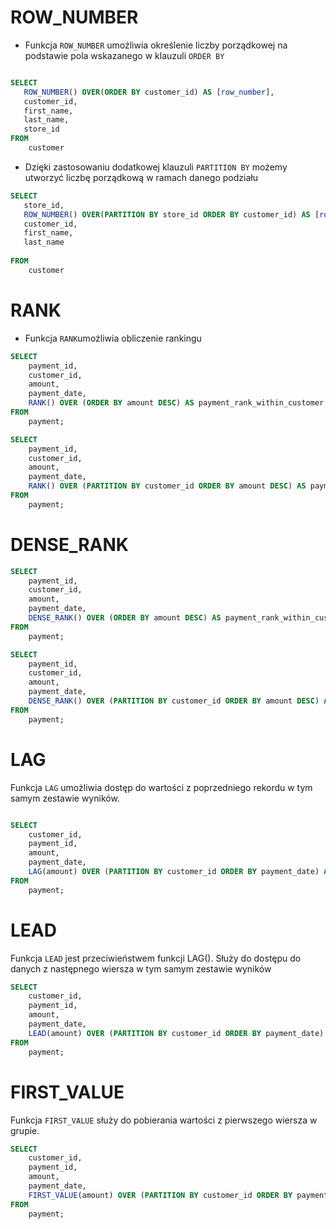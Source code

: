 
# ROW_NUMBER

- Funkcja `ROW_NUMBER` umożliwia określenie liczby porządkowej na podstawie pola wskazanego w klauzuli `ORDER BY`
```sql

SELECT
   ROW_NUMBER() OVER(ORDER BY customer_id) AS [row_number],
   customer_id,
   first_name,
   last_name,
   store_id
FROM
    customer
```


- Dzięki zastosowaniu dodatkowej klauzuli `PARTITION BY` możemy utworzyć liczbę porządkową w ramach danego podziału
```sql
SELECT
   store_id,
   ROW_NUMBER() OVER(PARTITION BY store_id ORDER BY customer_id) AS [row_number],
   customer_id,
   first_name,
   last_name
   
FROM
    customer
```

# RANK
- Funkcja `RANK`umożliwia obliczenie rankingu

```sql
SELECT
    payment_id,
    customer_id,
    amount,
    payment_date,
    RANK() OVER (ORDER BY amount DESC) AS payment_rank_within_customer
FROM
    payment;

```


```sql
SELECT
    payment_id,
    customer_id,
    amount,
    payment_date,
    RANK() OVER (PARTITION BY customer_id ORDER BY amount DESC) AS payment_rank_within_customer
FROM
    payment;

```

# DENSE_RANK


```sql
SELECT
    payment_id,
    customer_id,
    amount,
    payment_date,
    DENSE_RANK() OVER (ORDER BY amount DESC) AS payment_rank_within_customer
FROM
    payment;

```


```sql
SELECT
    payment_id,
    customer_id,
    amount,
    payment_date,
    DENSE_RANK() OVER (PARTITION BY customer_id ORDER BY amount DESC) AS payment_rank_within_customer
FROM
    payment;

```

# LAG

Funkcja `LAG` umożliwia dostęp do wartości z poprzedniego rekordu w tym samym zestawie wyników.

```sql

SELECT
    customer_id,
    payment_id,
    amount,
    payment_date,
    LAG(amount) OVER (PARTITION BY customer_id ORDER BY payment_date) AS previous_payment_amount
FROM
    payment;
```

# LEAD

Funkcja `LEAD` jest przeciwieństwem funkcji LAG(). Służy do dostępu do danych z następnego wiersza w tym samym zestawie wyników

```sql
SELECT
    customer_id,
    payment_id,
    amount,
    payment_date,
    LEAD(amount) OVER (PARTITION BY customer_id ORDER BY payment_date) AS next_payment_amount
FROM
    payment;
```


# FIRST_VALUE

Funkcja `FIRST_VALUE` służy do pobierania wartości z pierwszego wiersza w grupie.

```sql
SELECT
    customer_id,
    payment_id,
    amount,
    payment_date,
    FIRST_VALUE(amount) OVER (PARTITION BY customer_id ORDER BY payment_date) AS first_payment_amount
FROM
    payment;

```